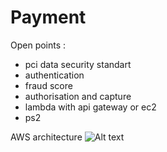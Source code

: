 # Payment

Open points : 

- pci data security standart
- authentication
- fraud score
- authorisation and capture 
- lambda with api gateway or ec2 
- ps2 

AWS architecture
![Alt text](https://user-images.githubusercontent.com/4716985/68808916-101fac80-066b-11ea-9695-7fef577ffed3.png)
